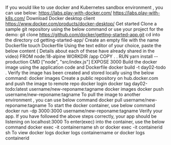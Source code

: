 If you would like to use docker and Kubernetes sandbox environment , you can use below:
https://labs.play-with-docker.com/
https://labs.play-with-k8s.com/
Download Docker desktop client
https://www.docker.com/products/docker-desktop/
Get started
Clone a sample git repository using the below command or use your project for the demo:
git clone https://github.com/docker/getting-started-app.git
cd into the directory
cd getting-started-app/
Create an empty file with the name Dockerfile
touch Dockerfile
Using the text editor of your choice, paste the below content ( Details about each of these have already shared in the video)
FROM node:18-alpine
WORKDIR /app
COPY . .
RUN yarn install --production
CMD ["node", "src/index.js"]
EXPOSE 3000
Build the docker image using the application code and Dockerfile
docker build -t day02-todo .
Verify the image has been created and stored locally using the below command:
docker images
Create a public repository on hub.docker.com and push the image to remote repo
docker login
docker tag day02-todo:latest username/new-reponame:tagname
docker images
docker push username/new-reponame:tagname
To pull the image to another environment , you can use below command
docker pull username/new-reponame:tagname
To start the docker container, use below command
docker run -dp 3000:3000 username/new-reponame:tagname
Verify your app. If you have followed the above steps correctly, your app should be listening on localhost:3000
To enter(exec) into the container, use the below command
docker exec -it containername sh
or
docker exec -it containerid sh
To view docker logs
docker logs containername
or
docker logs containerid
